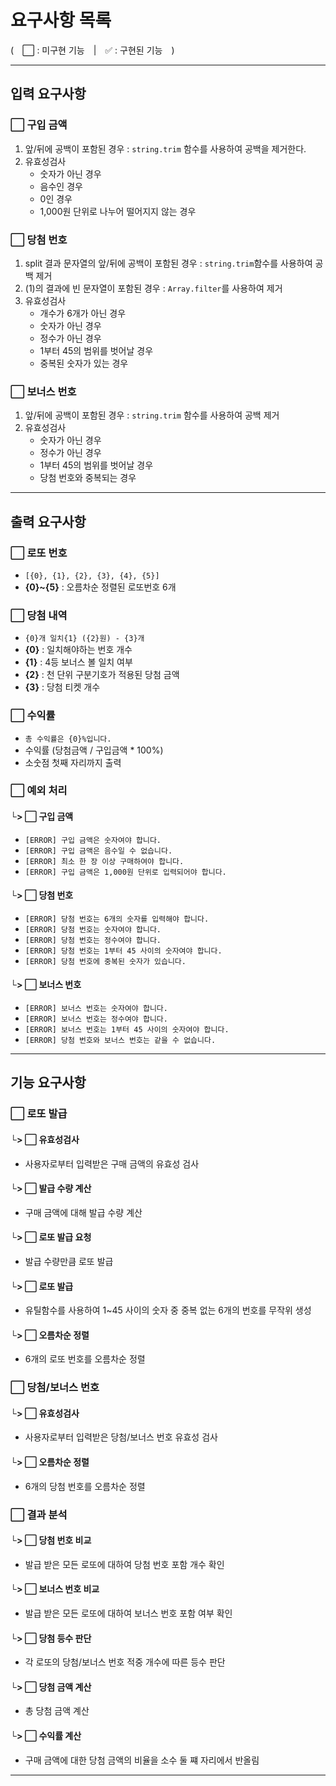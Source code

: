 # 요구사항 목록
(　⬜ : 미구현 기능　|　✅ : 구현된 기능　)

***

## 입력 요구사항

### ⬜ 구입 금액
1. 앞/뒤에 공백이 포함된 경우
  : `string.trim` 함수를 사용하여 공백을 제거한다.
2. 유효성검사
   - 숫자가 아닌 경우
   - 음수인 경우
   - 0인 경우
   - 1,000원 단위로 나누어 떨어지지 않는 경우

### ⬜ 당첨 번호
1. split 결과 문자열의 앞/뒤에 공백이 포함된 경우
  : `string.trim`함수를 사용하여 공백 제거
2. (1)의 결과에 빈 문자열이 포함된 경우
  : `Array.filter`를 사용하여 제거
3. 유효성검사
   - 개수가 6개가 아닌 경우
   - 숫자가 아닌 경우
   - 정수가 아닌 경우
   - 1부터 45의 범위를 벗어날 경우
   - 중복된 숫자가 있는 경우

### ⬜ 보너스 번호
1. 앞/뒤에 공백이 포함된 경우
  : `string.trim` 함수를 사용하여 공백 제거
2. 유효성검사
   - 숫자가 아닌 경우
   - 정수가 아닌 경우
   - 1부터 45의 범위를 벗어날 경우
   - 당첨 번호와 중복되는 경우

***

## 출력 요구사항

### ⬜ 로또 번호
- `[{0}, {1}, {2}, {3}, {4}, {5}]`
- **{0}~{5}** : 오름차순 정렬된 로또번호 6개

### ⬜ 당첨 내역
- `{0}개 일치{1} ({2}원) - {3}개`
- **{0}** : 일치해야하는 번호 개수
- **{1}** : 4등 보너스 볼 일치 여부
- **{2}** : 천 단위 구분기호가 적용된 당첨 금액
- **{3}** : 당첨 티켓 개수

### ⬜ 수익률
- `총 수익률은 {0}%입니다.`
- 수익률 (당첨금액 / 구입금액 * 100%)
- 소숫점 첫째 자리까지 출력

### ⬜ 예외 처리

#### └> ⬜ 구입 금액
- `[ERROR] 구입 금액은 숫자여야 합니다.`
- `[ERROR] 구입 금액은 음수일 수 없습니다.`
- `[ERROR] 최소 한 장 이상 구매하여야 합니다.`
- `[ERROR] 구입 금액은 1,000원 단위로 입력되어야 합니다.`

#### └> ⬜ 당첨 번호
- `[ERROR] 당첨 번호는 6개의 숫자를 입력해야 합니다.`
- `[ERROR] 당첨 번호는 숫자여야 합니다.`
- `[ERROR] 당첨 번호는 정수여야 합니다.`
- `[ERROR] 당첨 번호는 1부터 45 사이의 숫자여야 합니다.`
- `[ERROR] 당첨 번호에 중복된 숫자가 있습니다.`

#### └> ⬜ 보너스 번호
- `[ERROR] 보너스 번호는 숫자여야 합니다.`
- `[ERROR] 보너스 번호는 정수여야 합니다.`
- `[ERROR] 보너스 번호는 1부터 45 사이의 숫자여야 합니다.`
- `[ERROR] 당첨 번호와 보너스 번호는 같을 수 없습니다.`

***

## 기능 요구사항

### ⬜ 로또 발급

#### └> ⬜ 유효성검사
- 사용자로부터 입력받은 구매 금액의 유효성 검사

#### └> ⬜ 발급 수량 계산
- 구매 금액에 대해 발급 수량 계산

#### └> ⬜ 로또 발급 요청
- 발급 수량만큼 로또 발급

#### └> ⬜ 로또 발급
- 유틸함수를 사용하여 1~45 사이의 숫자 중 중복 없는 6개의 번호를 무작위 생성

#### └> ⬜ 오름차순 정렬
- 6개의 로또 번호를 오름차순 정렬

### ⬜ 당첨/보너스 번호

#### └> ⬜ 유효성검사
- 사용자로부터 입력받은 당첨/보너스 번호 유효성 검사

#### └> ⬜ 오름차순 정렬
- 6개의 당첨 번호를 오름차순 정렬

### ⬜ 결과 분석

#### └> ⬜ 당첨 번호 비교
- 발급 받은 모든 로또에 대하여 당첨 번호 포함 개수 확인

#### └> ⬜ 보너스 번호 비교
- 발급 받은 모든 로또에 대하여 보너스 번호 포함 여부 확인

#### └> ⬜ 당첨 등수 판단
- 각 로또의 당첨/보너스 번호 적중 개수에 따른 등수 판단

#### └> ⬜ 당첨 금액 계산
- 총 당첨 금액 계산

#### └> ⬜ 수익률 계산
- 구매 금액에 대한 당첨 금액의 비율을 소수 둘 쨰 자리에서 반올림

***